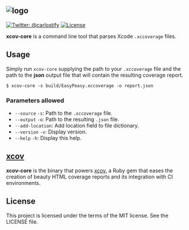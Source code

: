 ![logo](http://www.nakiostudio.com/xcov-logo.png)
-------
[![Twitter: @carlostify](https://img.shields.io/badge/contact-@carlostify-blue.svg?style=flat)](https://twitter.com/carlostify)
[![License](https://img.shields.io/badge/license-MIT-green.svg?style=flat)](https://github.com/nakiostudio/xcov/blob/master/LICENSE)

**xcov-core** is a command line tool that parses Xcode `.xccoverage` files.

## Usage

Simply run `xcov-core` supplying the path to your `.xccoverage` file and the path
to the **json** output file that will contain the resulting coverage report.

```
$ xcov-core -s build/EasyPeasy.xccoverage -o report.json
```

### Parameters allowed
* `--source` `-s`: Path to the `.xccoverage` file.
* `--output` `-o`: Path to the resulting `.json` file.
* `--add-location`: Add location field to file dictionary.
* `--version` `-v`: Display version.
* `--help` `-h`: Display this help.

## [xcov](https://github.com/nakiostudio/xcov)
**xcov-core** is the binary that powers [xcov](https://github.com/nakiostudio/xcov),
a Ruby gem that eases the creation of beauty HTML coverage reports and its integration
with CI environments.

## License
This project is licensed under the terms of the MIT license. See the LICENSE file.
